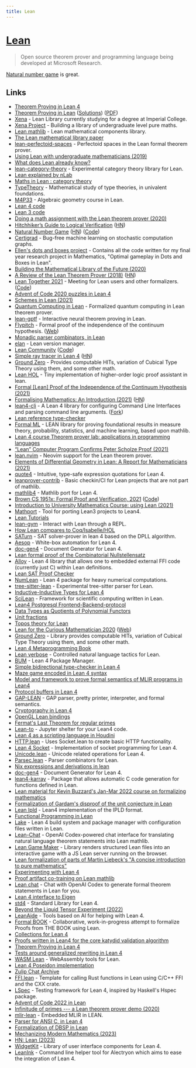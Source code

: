 ```yaml
---
title: Lean
---
```


# [Lean](https://leanprover.github.io/)

> Open source theorem prover and programming language being developed at Microsoft Research.

[Natural number game](https://www.ma.imperial.ac.uk/~buzzard/xena/natural_number_game/) is great.

## Links

- [Theorem Proving in Lean 4](https://leanprover.github.io/theorem_proving_in_lean4/title_page.html)
- [Theorem Proving in Lean](https://leanprover.github.io/theorem_proving_in_lean/) ([Solutions](https://github.com/tomhoule/theorem-proving-in-lean-exercises)) ([PDF](https://leanprover.github.io/theorem_proving_in_lean/theorem_proving_in_lean.pdf))
- [Xena](https://github.com/kbuzzard/xena) - Lean Library currently studying for a degree at Imperial College.
- [Xena Project](http://wwwf.imperial.ac.uk/~buzzard/xena/) - Building a library of undergraduate level pure maths.
- [Lean mathlib](https://github.com/leanprover-community/mathlib) - Lean mathematical components library.
- [The Lean mathematical library paper](https://leanprover-community.github.io/papers/mathlib-paper.pdf)
- [lean-perfectoid-spaces](https://github.com/leanprover-community/lean-perfectoid-spaces) - Perfectoid spaces in the Lean formal theorem prover.
- [Using Lean with undergraduate mathematicians (2019)](https://lean-forward.github.io/lean-together/2019/slides/buzzard.pdf)
- [What does Lean already know?](https://xenaproject.wordpress.com/what-does-lean-already-know/)
- [lean-category-theory](https://github.com/semorrison/lean-category-theory) - Experimental category theory library for Lean.
- [Lean explained by nLab](https://ncatlab.org/nlab/show/Lean)
- [Maths in Lean : category theory](https://github.com/leanprover-community/mathlib/blob/master/docs/theories/category_theory.md)
- [TypeTheory](https://github.com/UniMath/TypeTheory) - Mathematical study of type theories, in univalent foundations.
- [M4P33](https://github.com/ImperialCollegeLondon/M4P33) - Algebraic geometry course in Lean.
- [Lean 4 code](https://github.com/leanprover/lean4)
- [Lean 3 code](https://github.com/leanprover-community/lean)
- [Doing a math assignment with the Lean theorem prover (2020)](https://ahelwer.ca/post/2020-04-05-lean-assignment/)
- [Hitchhiker’s Guide to Logical Veriﬁcation](https://github.com/blanchette/logical_verification_2020/blob/master/hitchhikers_guide.pdf) ([HN](https://news.ycombinator.com/item?id=22794533))
- [Natural Number Game](https://www.ma.imperial.ac.uk/~buzzard/xena/natural_number_game/) ([HN](https://news.ycombinator.com/item?id=22801607)) ([Code](https://github.com/ImperialCollegeLondon/natural_number_game))
- [Certigrad](https://github.com/dselsam/certigrad) - Bug-free machine learning on stochastic computation graphs.
- [Ellen's dots and boxes project](https://github.com/ImperialCollegeLondon/dots_and_boxes) - Contains all the code written for my final year research project in Mathematics, "Optimal gameplay in Dots and Boxes in Lean".
- [Building the Mathematical Library of the Future (2020)](https://www.quantamagazine.org/building-the-mathematical-library-of-the-future-20201001/)
- [A Review of the Lean Theorem Prover (2018)](https://jiggerwit.wordpress.com/2018/09/18/a-review-of-the-lean-theorem-prover/) ([HN](https://news.ycombinator.com/item?id=25550240))
- [Lean Together 2021](https://leanprover-community.github.io/lt2021/) - Meeting for Lean users and other formalizers. ([Code](https://github.com/leanprover-community/lt2021))
- [Advent of Code 2020 puzzles in Lean 4](https://github.com/rwbarton/advent-of-lean-4)
- [Schemes in Lean (2021)](https://arxiv.org/abs/2101.02602)
- [Quantum Computing in Lean](https://github.com/duckki/lean-quantum) - Formalized quantum computing in Lean theorem prover.
- [lean-gptf](https://github.com/jesse-michael-han/lean-gptf) - Interactive neural theorem proving in Lean.
- [Flypitch](https://github.com/flypitch/flypitch) - Formal proof of the independence of the continuum hypothesis. ([Web](https://flypitch.github.io/))
- [Monadic parser combinators, in Lean](https://github.com/jesse-michael-han/lean-parser-combinators)
- [elan](https://github.com/Kha/elan) - Lean version manager.
- [Lean Community](https://leanprover-community.github.io/) ([Code](https://github.com/leanprover-community/leanprover-community.github.io))
- [Simple ray tracer in Lean 4](https://github.com/kmill/lean4-raytracer) ([HN](https://news.ycombinator.com/item?id=25987949))
- [Ground Zero](https://github.com/groupoid/lean) - Provides computable HITs, variation of Cubical Type Theory using them, and some other math.
- [Lean HOL](https://github.com/nyuichi/LeanHOL) - Tiny implementation of higher-order logic proof assistant in lean.
- [Formal [Lean] Proof of the Independence of the Continuum Hypothesis (2021)](https://arxiv.org/abs/2102.02901)
- [Formalising Mathematics: An Introduction (2021)](https://xenaproject.wordpress.com/2021/01/21/formalising-mathematics-an-introduction/) ([HN](https://news.ycombinator.com/item?id=26214593))
- [lean4-cli](https://github.com/mhuisi/lean4-cli) - A Lean 4 library for configuring Command Line Interfaces and parsing command line arguments. ([Fork](https://github.com/yatima-inc/Cli.lean))
- [Lean reference type-checker](https://github.com/leanprover/tc)
- [Formal ML](https://github.com/google/formal-ml) - LEAN library for proving foundational results in measure theory, probability, statistics, and machine learning, based upon mathlib.
- [Lean 4 course Theorem prover lab: applications in programming languages](https://github.com/IPDSnelting/tba-2021)
- [“Lean” Computer Program Confirms Peter Scholze Proof (2021)](https://www.quantamagazine.org/lean-computer-program-confirms-peter-scholze-proof-20210728/)
- [lean.nvim](https://github.com/Julian/lean.nvim) - Neovim support for the Lean theorem prover.
- [Elements of Differential Geometry in Lean: A Report for Mathematicians (2021)](https://arxiv.org/abs/2108.00484)
- [quote4](https://github.com/gebner/quote4) - Intuitive, type-safe expression quotations for Lean 4.
- [leanprover-contrib](https://github.com/leanprover-contrib/leanprover-contrib) - Basic checkin/CI for Lean projects that are not part of mathlib.
- [mathlib4](https://github.com/leanprover-community/mathlib4) - Mathlib port for Lean 4.
- [Brown CS 1951x: Formal Proof and Verification, 2021](http://cs.brown.edu/courses/cs1951x/) ([Code](https://github.com/BrownCS1951x/fpv2021))
- [Introduction to University Mathematics Course: using Lean (2021)](https://github.com/ImperialCollegeLondon/M40001_lean)
- [Mathport](https://github.com/leanprover/mathport) - Tool for porting Lean3 projects to Lean4.
- [Lean Tutorials](https://github.com/leanprover-community/tutorials)
- [lean-gym](https://github.com/openai/lean-gym) - Interact with Lean through a REPL.
- [How Lean compares to Coq/Isabelle/HOL](https://twitter.com/XenaProject/status/1462740182789234690)
- [SATurn](https://github.com/siddhartha-gadgil/Saturn) - SAT solver-prover in lean 4 based on the DPLL algorithm.
- [Aesop](https://github.com/JLimperg/aesop) - White-box automation for Lean 4.
- [doc-gen4](https://github.com/hargoniX/doc-gen4) - Document Generator for Lean 4.
- [Lean formal proof of the Combinatorial Nullstellensatz](https://github.com/isadofschi/combinatorial_nullstellensatz)
- [Alloy](https://github.com/tydeu/lean4-alloy) - Lean 4 library that allows one to embedded external FFI code (currently just C) within Lean definitions.
- [Lean SAT Proof Checker](https://github.com/joehendrix/lean-sat-checker)
- [NumLean](https://github.com/arthurpaulino/NumLean) - Lean 4 package for heavy numerical computations.
- [tree-sitter-lean](https://github.com/Julian/tree-sitter-lean) - Experimental tree-sitter parser for Lean.
- [Inductive-Inductive Types for Lean 4](https://github.com/javra/iit)
- [SciLean](https://github.com/lecopivo/SciLean) - Framework for scientific computing written in Lean.
- [Lean4 Postgresql Frontend-Backend-protocol](https://github.com/FWuermse/lean-postgres)
- [Data Types as Quotients of Polynomial Functors](https://github.com/avigad/qpf)
- [Unit fractions](https://github.com/b-mehta/unit-fractions)
- [Topos theory for Lean](https://github.com/b-mehta/topos)
- [Lean for the Curious Mathematician 2020](https://github.com/leanprover-community/lftcm2020) ([Web](https://leanprover-community.github.io/lftcm2020/))
- [Ground Zero](https://github.com/forked-from-1kasper/ground_zero) - Library provides computable HITs, variation of Cubical Type Theory using them, and some other math.
- [Lean 4 Metaprogramming Book](https://github.com/arthurpaulino/lean4-metaprogramming-book)
- [Lean verbose](https://github.com/PatrickMassot/lean-verbose) - Controlled natural language tactics for Lean.
- [BUM](https://github.com/forked-from-1kasper/bump) - Lean 4 Package Manager.
- [Simple bidirectional type-checker in Lean 4](https://github.com/gabriel-fallen/bidirectional-demo)
- [Maze game encoded in Lean 4 syntax](https://github.com/dwrensha/lean4-maze)
- [Model and framework to prove formal semantics of MLIR programs in Lean4](https://github.com/opencompl/lean-mlir-semantics)
- [Protocol buffers in Lean 4](https://github.com/zygi/lean-protoc-plugin)
- [GAP-LEAN](https://github.com/opencompl/lean-gap) - GAP parser, pretty printer, interpreter, and formal semantics.
- [Cryptography in Lean 4](https://github.com/joehendrix/lean-crypto)
- [OpenGL Lean bindings](https://github.com/yatima-inc/OpenGL.lean)
- [Fermat's Last Theorem for regular primes](https://github.com/leanprover-community/flt-regular)
- [Lean-to](https://github.com/bollu/lean-to) - Jupyter shelter for your Lean4 code.
- [Lean 4 as a scripting language in Houdini](https://github.com/lecopivo/HouLean)
- [HTTP.lean](https://github.com/yatima-inc/Http.lean) - Uses Socket.lean to create basic HTTP functionality.
- [Lean 4 Socket](https://github.com/xubaiw/Socket.lean) - Implementation of socket programming for Lean 4.
- [Unicode.lean](https://github.com/xubaiw/Unicode.lean) - Unicode related operations for Lean 4.
- [Parsec.lean](https://github.com/yatima-inc/Parsec.lean) - Parser combinators for Lean.
- [Nix expressions and derivations in lean](https://github.com/Anderssorby/Nix.lean)
- [doc-gen4](https://github.com/leanprover/doc-gen4) - Document Generator for Lean 4.
- [lean4-karray](https://github.com/lecopivo/lean4-karray) - Package that allows automatic C code generation for functions defined in Lean.
- [Lean material for Kevin Buzzard's Jan-Mar 2022 course on formalizing mathematics](https://github.com/ImperialCollegeLondon/formalising-mathematics-2022)
- [Formalization of Gardam's disproof of the unit conjecture in Lean](https://github.com/siddhartha-gadgil/Polylean)
- [Lean Ipld](https://github.com/yatima-inc/Ipld.lean) - Lean4 implementation of the IPLD format.
- [Functional Programming in Lean](https://leanprover.github.io/functional_programming_in_lean/)
- [Lake](https://github.com/leanprover/lake) - Lean 4 build system and package manager with configuration files written in Lean.
- [Lean-Chat](https://github.com/zhangir-azerbayev/lean-chat) - OpenAI Codex-powered chat interface for translating natural language theorem statements into Lean mathlib.
- [Lean Game Maker](https://github.com/mpedramfar/Lean-game-maker) - Library renders structured Lean files into an interactive game with a JS Lean server running on the browser.
- [Lean formalization of parts of Martin Liebeck's "A concise introduction to pure mathematics"](https://github.com/ImperialCollegeLondon/m1fexplained)
- [Experimenting with Lean 4](https://github.com/AdrienChampion/experimentalean4)
- [Proof artifact co-training on Lean mathlib](https://github.com/jesse-michael-han/lean-step-public)
- [Lean chat](https://github.com/zhangir-azerbayev/lean-chat-vscode) - Chat with OpenAI Codex to generate formal theorem statements in Lean for you.
- [Lean 4 interface to Eigen](https://github.com/lecopivo/EigenLean)
- [std4](https://github.com/leanprover/std4) - Standard Library for Lean 4.
- [Beyond the Liquid Tensor Experiment (2022)](https://xenaproject.wordpress.com/2022/09/12/beyond-the-liquid-tensor-experiment/)
- [LeanAide](https://github.com/siddhartha-gadgil/LeanAide) - Tools based on AI for helping with Lean 4.
- [Formal BOOK](https://github.com/mo271/formal_book) - Collaborative, work-in-progress attempt to formalize Proofs from THE BOOK using Lean.
- [Collections for Lean 4](https://github.com/JamesGallicchio/LeanColls)
- [Proofs written in Lean4 for the core katydid validation algorithm](https://github.com/katydid/proofs)
- [Theorem Proving in Lean 4](https://github.com/leanprover/theorem_proving_in_lean4)
- [Tests around generalized rewriting in Lean 4](https://github.com/lephe/lean4-rewriting)
- [WASM Lean](https://github.com/yatima-inc/Wasm.lean) - WebAssembly tools for Lean.
- [Lean 4 Poseidon implementation](https://github.com/yatima-inc/Poseidon.lean)
- [Zulip Chat Archive](https://leanprover-community.github.io/archive/)
- [FFI.lean](https://github.com/yatima-inc/FFI.lean) - Template for calling Rust functions in Lean using C/C++ FFI and the CXX crate.
- [LSpec](https://github.com/yatima-inc/LSpec) - Testing framework for Lean 4, inspired by Haskell's Hspec package.
- [Advent of Code 2022 in Lean](https://github.com/odomontois/advent2022-lean)
- [Infinitude of primes --- a Lean theorem prover demo (2020)](https://www.youtube.com/watch?v=b59fpAJ8Mfs)
- [mlir-lean](https://github.com/opencompl/lean-mlir) - Embedded MLIR in LEAN.
- [Parser for ANSI C, in Lean 4](https://github.com/opencompl/C-parsing-for-Lean4)
- [Formalization of DBSP in Lean](https://github.com/tchajed/database-stream-processing-theory)
- [Mechanizing Modern Mathematics (2023)](https://www.typetheoryforall.com/2023/01/16/26-Kevin-Buzzard.html#07a08a85)
- [HN: Lean (2023)](https://news.ycombinator.com/item?id=34456573)
- [WidgetKit](https://github.com/EdAyers/WidgetKit) - Library of user interface components for Lean 4.
- [LeanInk](https://github.com/leanprover/LeanInk) - Command line helper tool for Alectryon which aims to ease the integration of Lean 4.
